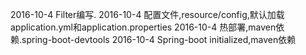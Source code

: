 2016-10-4 Filter编写.
2016-10-4 配置文件,resource/config,默认加载application.yml和application.properties
2016-10-4 热部署,maven依赖.<artifactId>spring-boot-devtools</artifactId>
2016-10-4 Spring-boot initialized,maven依赖
